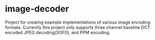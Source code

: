 # image-decoder

Project for creating example implementations of various image encoding formats. Currently this project only supports three channel baseline DCT encoded JPEG decoding(SOF0), and PPM encoding.
